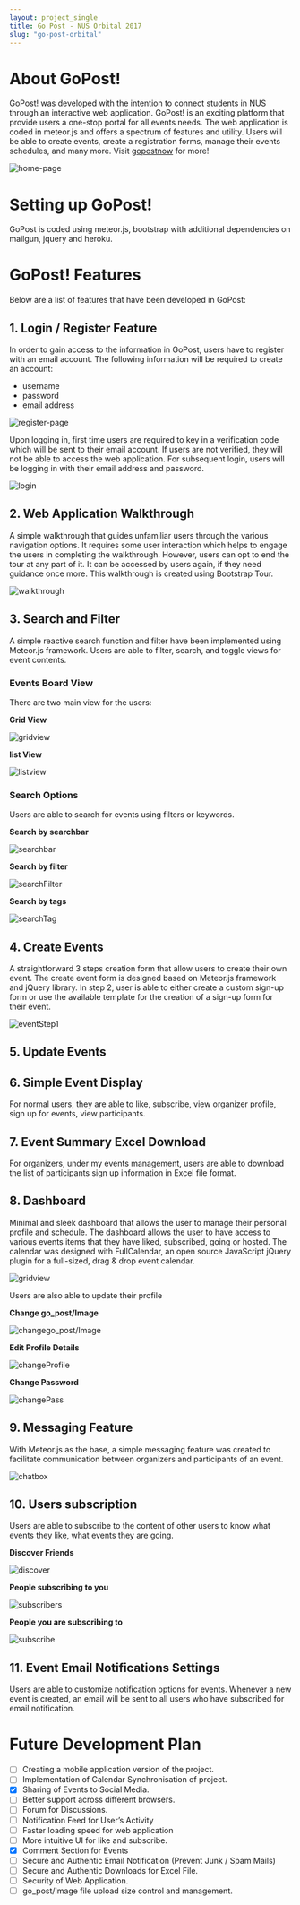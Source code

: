 ```yaml
---
layout: project_single
title: Go Post - NUS Orbital 2017
slug: "go-post-orbital"
---
```


# About GoPost!
GoPost! was developed with the intention to connect students in NUS through an interactive web application. GoPost! is an exciting platform that provide users a one-stop portal for all events needs. The web application is coded in meteor.js and offers a spectrum of features and utility. Users will be able to create events, create a registration forms, manage their events schedules, and many more. Visit [gopostnow](http://gopostnow.herokuapp.com) for more!

![home-page](/static/projects/go_post/image/home_page.png)

# Setting up GoPost!

GoPost is coded using meteor.js, bootstrap with additional dependencies on mailgun, jquery and heroku.

# GoPost! Features

Below are a list of features that have been developed in GoPost:

## 1. Login / Register Feature

In order to gain access to the information in GoPost, users have to register with an email account. The following information will be required to create an account:

* username
* password
* email address

![register-page](/static/projects/go_post/image/register.png)

Upon logging in, first time users are required to key in a verification code which will be sent to their email account. If users are not verified, they will not be able to access the web application. For subsequent login, users will be logging in with their email address and password.

![login](/static/projects/go_post/image/login.png)


## 2. Web Application Walkthrough

A simple walkthrough that guides unfamiliar users through the various navigation options. It requires some user interaction which helps to engage the users in completing the walkthrough. However, users can opt to end the tour at any part of it. It can be accessed by users again, if they need guidance once more. This walkthrough is created using Bootstrap Tour.

![walkthrough](/static/projects/go_post/image/firstTour.png)


## 3. Search and Filter
A simple reactive search function and filter have been implemented using Meteor.js framework. Users are able to filter, search, and toggle views for event contents. 


### Events Board View

There are two main view for the users:

**Grid View**

![gridview](/static/projects/go_post/image/gridview.png)

**list View**

![listview](/static/projects/go_post/image/listview.png)


### Search Options

Users are able to search for events using filters or keywords.

**Search by searchbar**

![searchbar](/static/projects/go_post/image/searchBar.png)

**Search by filter**

![searchFilter](/static/projects/go_post/image/searchFilter.png)

**Search by tags**

![searchTag](/static/projects/go_post/image/searchTag.png)


## 4. Create Events
A straightforward 3 steps creation form that allow users to create their own event. The create event form is designed based on Meteor.js framework and jQuery library. In step 2, user is able to either create a custom sign-up form or use the available template for the creation of a sign-up form for their event.

![eventStep1](/static/projects/go_post/image/createEvent1.png)


## 5. Update Events

## 6. Simple Event Display
For normal users, they are able to like, subscribe, view organizer profile, sign up for events, view participants.

## 7. Event Summary Excel Download
For organizers, under my events management, users are able to download the list of  participants sign up information in Excel file format.

## 8. Dashboard
Minimal and sleek dashboard that allows the user to manage their personal profile and schedule. The dashboard allows the user to have access to various events items that they have liked, subscribed, going or hosted. The calendar was designed with FullCalendar, an open source JavaScript jQuery plugin for a full-sized, drag & drop event calendar.

![gridview](/static/projects/go_post/image/dashBoard.png)

Users are also able to update their profile 

**Change go_post/Image**

![changego_post/Image](/static/projects/go_post/image/dashboard_go_post/image.png)

**Edit Profile Details**

![changeProfile](/static/projects/go_post/image/dashboard_edit.png)

**Change Password**

![changePass](/static/projects/go_post/image/dashboard_reset.png)


## 9. Messaging Feature
With Meteor.js as the base, a simple messaging feature was created to facilitate communication between organizers and participants of an event.

![chatbox](/static/projects/go_post/image/chatbox.png)


## 10. Users subscription

Users are able to subscribe to the content of other users to know what events they like, what events they are going. 

**Discover Friends**
	
![discover](/static/projects/go_post/image/discoverFriend.png)

**People subscribing to you**

![subscribers](/static/projects/go_post/image/subscribers.png)

**People you are subscribing to**

![subscribe](/static/projects/go_post/image/subscribe.png)


## 11. Event Email Notifications Settings
Users are able to customize notification options for events. Whenever a new event is created, an email will be sent to all users who have subscribed for email notification.

# Future Development Plan
- [ ] Creating a mobile application version of the project.
- [ ] Implementation of Calendar Synchronisation of project.
- [x] Sharing of Events to  Social Media.
- [ ] Better support across different browsers.
- [ ] Forum for Discussions.
- [ ] Notification Feed for User’s Activity
- [ ] Faster loading speed for web application
- [ ] More intuitive UI for like and subscribe.
- [x] Comment Section for Events
- [ ] Secure and Authentic Email Notification (Prevent Junk / Spam Mails)
- [ ] Secure and Authentic Downloads for Excel File.
- [ ] Security of Web Application.
- [ ] go_post/Image file upload size control and management.
